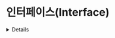 
# 인터페이스(Interface)

<details>

## 인터페이스
 - 클래스들이 필수로 구현해야 하는 추상적인 자료형  
 - 객체 사용 방법의 가이드라인이라고 생각하면 편하다.  
 - interface라는 키워드를 붙여서 사용한다. 

### 인터페이스의 특징  
인터페이스는 추상 메소드만을 가진다.  
 - 추상 메소드 : 선언만 존재하고 구현은 없는 메소드    
 - 클래스에서 인터페이스를 구현할 때, 해당 클래스는 반드시 인터페이스의 모든 추상 메소드를 구현해야 한다.  
 - 추상 클래스와는 다르게 일반 메소드를 갖지 못한다.  
 - abstract를 생략해도 컴파일 시점에 자동으로 추가된다.

인터페이스는 상수를 가진다.  
 - 모든 변수는 상수로 선언된다.  
 - 인터페이스에서 선언한 변수는 컴파일 과정에서 자동으로 상수로 변환된다.

다중 상속 지원  
 - 자바에서 클래스는 단일 상속만 가능하지만, 인터페이스는 다중 상속을 지원한다.  
 - 따라서 하나의 클래스가 여러 인터페이스를 구현할 수 있다.  

default 메소드와 static(정적) 메소드(Java 8부터)  
 - default 메소드는 인터페이스에서 메소드의 기본 구현을 제공하는 것, 필요에 따라 재정의 가능하다.    
 - static(정적) 메소드는 인터페이스 자체에서 정의되는 메소드로 인터페이스를 통해 호출되는 것  

extends를 통한 상속  
 - 인터페이스는 다른 인터페이스를 상속 할 수 있는데 이 때, extends키워드를 사용한다.  
 - 클래스 끼리는 extends, 인터페이스와 클래스의 상속에는 implements를 사용한다.  

 ![인터페이스](./images/2-1.jpg)

### 인터페이스 사용 예제  

<pre>
<code>
package Example;

// 인터페이스는 static, final로 생성할 수 있는 상수와 abstract로 생성할 수 있는 추상메소드만 가질 수 있다. 

public interface Animal {
    public static final String name = "동물";
    
    public abstract void move();
    public abstract void eat();
    public abstract void bark();
}
</code>
</pre>

<pre>
<code>

// 강아지 클래스를 생성 후 Animal 인터페이스를 implements 키워드로 구현하고 인터페이스의 추상 메소드를 모두 재정의한다. 

package Example;

public class Dog implements Animal{
    
    @Override
    public void move() {
        System.out.println("슥슥");
    }
    
    @Override
    public void bark() {
        System.out.println("멍멍!");
    }
}
</code>
</pre>

<pre>
<code>
// 마찬가지로 고양이 클래스 생성 후 메소드 오버라이딩 실행

package Example;

public class Cat implements Animal{

    @Override
    public void move() {
        System.out.println("사뿐사뿐");
    }
    
    @Override
    public void bark() {
        System.out.println("야옹");
    }
}
</code>
</pre>

<pre>
<code>

// 인스턴스 생성 후 동작 호출

package Example;

public class Main {
    public static void main(String[] args) {
        Dog dog = new Dog();
        Cat cat = new Cat();
        
        dog.move();
        dog.bark();
        
        cat.move();
        cat.bark();
    }
}

</code>
</pre>


</details>































































































</details>
